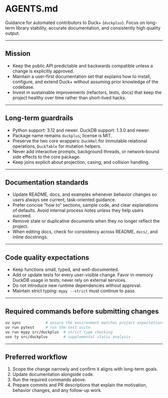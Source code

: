 # AGENTS.md

Guidance for automated contributors to Duck+ (`duckplus`). Focus on long-term
library stability, accurate documentation, and consistently high quality output.

---

## Mission

* Keep the public API predictable and backwards compatible unless a change is
  explicitly approved.
* Maintain a user-first documentation set that explains how to install,
  configure, and extend Duck+ without assuming prior knowledge of the
  codebase.
* Invest in sustainable improvements (refactors, tests, docs) that keep the
  project healthy over time rather than short-lived hacks.

---

## Long-term guardrails

* Python support: 3.12 and newer. DuckDB support: 1.3.0 and newer.
* Package name remains `duckplus`; license is MIT.
* Preserve the two core wrappers: `DuckRel` for immutable relational
  operations, `DuckTable` for mutation helpers.
* Never add interactive prompts, background threads, or network-bound side
  effects to the core package.
* Keep joins explicit about projection, casing, and collision handling.

---

## Documentation standards

* Update README, docs, and examples whenever behavior changes so users always
  see current, task-oriented guidance.
* Prefer concise “how to” sections, sample code, and clear explanations of
  defaults. Avoid internal process notes unless they help users succeed.
* Remove stale or duplicative documents when they no longer reflect the
  project.
* When editing docs, check for consistency across README, `docs/`, and inline
  docstrings.

---

## Code quality expectations

* Keep functions small, typed, and well-documented.
* Add or update tests for every user-visible change. Favor in-memory DuckDB
  usage in tests; never rely on external services.
* Do not introduce new runtime dependencies without approval.
* Maintain strict typing: `mypy --strict` must continue to pass.

---

## Required commands before submitting changes

```bash
uv sync           # ensure the environment matches project expectations
uv run pytest     # run the test suite
uv run mypy src/duckplus  # strict type checking
uvx ty src/duckplus       # supplemental static analysis
```

---

## Preferred workflow

1. Scope the change narrowly and confirm it aligns with long-term goals.
2. Update documentation alongside code.
3. Run the required commands above.
4. Prepare commits and PR descriptions that explain the motivation, behavior
   changes, and any follow-up work.
